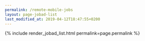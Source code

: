 ```yaml
---
permalink: /remote-mobile-jobs
layout: page-jobad-list
last_modified_at: 2019-04-12T18:47:55+0200
---
```

{% include render_jobad_list.html permalink=page.permalink %}
